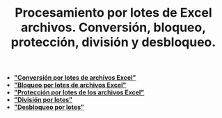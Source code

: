 ﻿---
title: Procesamiento por lotes de Excel archivos. Conversión, bloqueo, protección, división y desbloqueo.
second_title: Documen
linktitle: Archivo del lote Excel
type: docs
url: /es/batch/
keywords: Batch processing of multiple excel files. Conversion, Lock, Protect, Split, and Unlock
description: Aspose.Cells Cloud API admite el procesamiento por lotes de múltiples archivos de Excel. El SDK es compatible con varios lenguajes de desarrollo, como Android, C#, Go, Java, NodeJS, Perl, PHP, Python, Ruby y Swift.
weight: 35
kwords: Excel, Office Nube, REST API, Hoja de cálculo, PDF, CSV, Json, Markdown, Lote, Conversión, Bloquear, Proteger, Dividir y Desbloquear.
---
- **["Conversión por lotes de archivos Excel"](https://docs.aspose.cloud/cells/batch/convert)**
- **["Bloqueo por lotes de archivos Excel"](https://docs.aspose.cloud/cells/batch/lock)**
- **["Protección por lotes de los archivos Excel"](https://docs.aspose.cloud/cells/batch/protect)**
- **["División por lotes"](https://docs.aspose.cloud/cells/batch/split)**
- **["Desbloqueo por lotes"](https://docs.aspose.cloud/cells/batch/unlock)**
